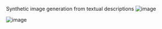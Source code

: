 Synthetic image generation from textual descriptions
![image](https://github.com/hilfa007/Stable-diffusion-text-to-image-translation/assets/88790993/d1c9e4d1-11e0-4ca1-b9e2-c41731522b99)

![image](https://github.com/hilfa007/Stable-diffusion-text-to-image-translation/assets/88790993/4cd77955-d51f-48c2-b728-b7ab41ed0b12)

